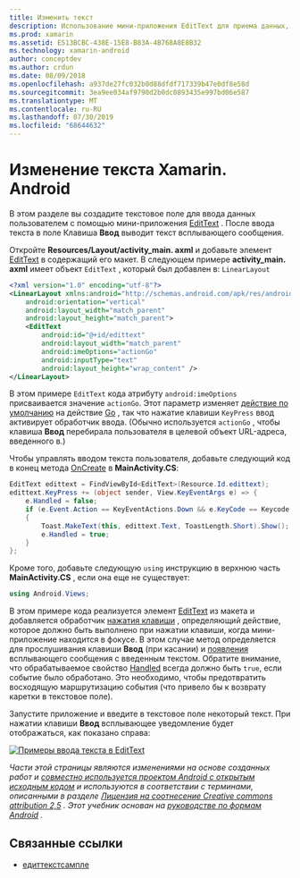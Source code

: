 ```yaml
---
title: Изменить текст
description: Использование мини-приложения EditText для приема данных, вводимых пользователем.
ms.prod: xamarin
ms.assetid: E513BCBC-438E-15E8-B83A-4B768A8E8B32
ms.technology: xamarin-android
author: conceptdev
ms.author: crdun
ms.date: 08/09/2018
ms.openlocfilehash: a937de27fc032b0d88dfdf717339b47e0df8e58d
ms.sourcegitcommit: 3ea9ee034af9790d2b0dc0893435e997bd06e587
ms.translationtype: MT
ms.contentlocale: ru-RU
ms.lasthandoff: 07/30/2019
ms.locfileid: "68644632"
---
```

# <a name="xamarinandroid-edit-text"></a>Изменение текста Xamarin. Android

В этом разделе вы создадите текстовое поле для ввода данных пользователем с помощью мини-приложения [EditText](xref:Android.Widget.EditText) . После ввода текста в поле Клавиша **Ввод** выводит текст всплывающего сообщения.

Откройте **Resources/Layout/activity_main. axml** и добавьте элемент [EditText](xref:Android.Widget.EditText) в содержащий его макет. В следующем примере **activity_main. axml** имеет объект `EditText` , который был добавлен в: `LinearLayout`

```xml
<?xml version="1.0" encoding="utf-8"?>
<LinearLayout xmlns:android="http://schemas.android.com/apk/res/android"
    android:orientation="vertical"
    android:layout_width="match_parent"
    android:layout_height="match_parent">
    <EditText
        android:id="@+id/edittext"
        android:layout_width="match_parent"
        android:imeOptions="actionGo"
        android:inputType="text"
        android:layout_height="wrap_content" />
</LinearLayout>
```

В этом примере `EditText` кода атрибуту `android:imeOptions` присваивается значение `actionGo`. Этот параметр изменяет [действие по умолчанию](https://developer.android.com/reference/android/view/inputmethod/EditorInfo#IME_ACTION_DONE) на действие [Go](https://developer.android.com/reference/android/view/inputmethod/EditorInfo#IME_ACTION_GO) , так что нажатие клавиши `KeyPress` ввод активирует обработчик ввода.
(Обычно используется `actionGo` , чтобы клавиша **Ввод** перебирала пользователя в целевой объект URL-адреса, введенного в.)

Чтобы управлять вводом текста пользователя, добавьте следующий код в конец метода [OnCreate](xref:Android.App.Activity.OnCreate*) в **MainActivity.CS**:

```csharp
EditText edittext = FindViewById<EditText>(Resource.Id.edittext);
edittext.KeyPress += (object sender, View.KeyEventArgs e) => {
    e.Handled = false;
    if (e.Event.Action == KeyEventActions.Down && e.KeyCode == Keycode.Enter) 
    {
        Toast.MakeText(this, edittext.Text, ToastLength.Short).Show();
        e.Handled = true;
    }
};
```

Кроме того, добавьте следующую `using` инструкцию в верхнюю часть **MainActivity.CS** , если она еще не существует:

```csharp
using Android.Views;
```

В этом примере кода реализуется элемент [EditText](xref:Android.Widget.EditText) из макета и добавляется обработчик [нажатия клавиши](xref:Android.Views.View.KeyPress) , определяющий действие, которое должно быть выполнено при нажатии клавиши, когда мини-приложение находится в фокусе. В этом случае метод определяется для прослушивания клавиши **Ввод** (при касании) и [появления](xref:Android.Widget.Toast) всплывающего сообщения с введенным текстом. Обратите внимание, что обрабатываемое свойство [Handled](xref:Android.Views.View.KeyEventArgs.Handled) всегда должно быть `true`, если событие было обработано. Это необходимо, чтобы предотвратить восходящую маршрутизацию события (что привело бы к возврату каретки в текстовое поле).

Запустите приложение и введите в текстовое поле некоторый текст. При нажатии клавиши **Ввод** всплывающее уведомление будет отображаться, как показано справа:

[![Примеры ввода текста в EditText](edit-text-images/edit-text-sml.png)](edit-text-images/edit-text.png#lightbox)

*Части этой страницы являются изменениями на основе созданных работ и* [*совместно используется проектом Android с открытым исходным кодом*](http://code.google.com/policies.html) *и используются в соответствии с терминами, описанными в разделе* [*Лицензия на соотнесение Creative commons attribution 2,5*](http://creativecommons.org/licenses/by/2.5/) *. Этот учебник основан на* [*руководстве по формам Android*](https://developer.android.com/resources/tutorials/views/hello-formstuff.html) *.*


## <a name="related-links"></a>Связанные ссылки

- [едиттекстсампле](https://docs.microsoft.com/samples/xamarin/monodroid-samples/userinterface-edittextsample)
